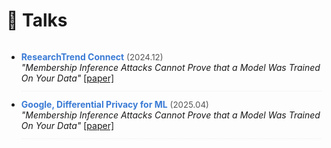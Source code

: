 # 🎤 Talks

<style>
  .scrollable {
    max-height: 260px; 
    overflow-y: scroll; 
  }
  
  .talk-list li {
    margin-bottom: 12px;
    padding-bottom: 12px;
    border-bottom: 1px dotted #eee;
  }
  
  .talk-venue {
    font-weight: bold;
    color: #3a7bd5;
  }
  
  .talk-date {
    color: #555;
    font-size: 0.95em;
  }
  
  .talk-title {
    font-style: italic;
  }
</style>

<div class="scrollable">
  <ul class="talk-list">
    <li>
      <span class="talk-venue">ResearchTrend Connect</span> 
      <span class="talk-date">(2024.12)</span><br>
      <span class="talk-title">"Membership Inference Attacks Cannot Prove that a Model Was Trained On Your Data"</span>
      <a href="https://arxiv.org/abs/2409.19798">[paper]</a>
    </li>
    <li>
      <span class="talk-venue">Google, Differential Privacy for ML</span>
      <span class="talk-date">(2025.04)</span><br>
      <span class="talk-title">"Membership Inference Attacks Cannot Prove that a Model Was Trained On Your Data"</span>
      <a href="https://arxiv.org/abs/2409.19798">[paper]</a>
    </li>
    
  </ul>
</div>




  

